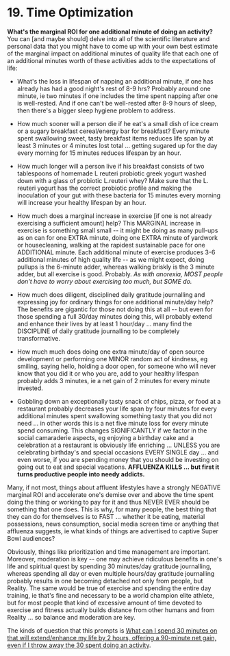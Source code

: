 # 19. Time Optimization 

**What's the marginal ROI for one additional minute of doing an activity?** You can [and maybe should] delve into all of the scientific literature and personal data that you might have to come up with your own best estimate of the marginal impact on additional minutes of quality life that each one of an additional minutes worth of these activities adds to the expectations of life:

* What's the loss in lifespan of napping an additional minute, if one has already has had a good night's rest of 8-9 hrs? Probably around one minute, ie two minutes if one includes the time spent napping after one is well-rested. And if one can't be well-rested after 8-9 hours of sleep, then there's a bigger sleep hygiene problem to address. 

* How much sooner will a person die if he eat's a small dish of ice cream or a sugary breakfast cereal/energy bar for breakfast? Every minute spent swallowing sweet, tasty breakfast items reduces life span by at least 3 minutes or 4 minutes lost total ... getting sugared up for the day every morning for 15 minutes reduces lifespan by an hour.

* How much longer will a person live if his breakfast consists of two tablespoons of homemade L reuteri probiotic greek yogurt washed down with a glass of probiotic L.reuteri whey? Make sure that the L. reuteri yogurt has the correct probiotic profile and making the inoculation of your gut with these bacteria for 15 minutes every morning will increase your healthy lifespan by an hour.

* How much does a marginal increase in exercise [if one is not already exercising a sufficient amount] help? This MARGINAL increase in exercise is something small small -- it might be doing as many pull-ups as on can for one EXTRA minute, doing one EXTRA minute of yardwork or housecleaning, walking at the rapidest sustainable pace for one ADDITIONAL minute. Each additional minute of exercise produces 3-6 additional minutes of high quality life -- as we might expect, doing pullups is the 6-minute adder, whereas walking briskly is the 3 minute adder, but all exercise is good. Probably. *As with anorexia, MOST people don't have to worry about exercising too much, but SOME do.* 

* How much does diligent, disciplined daily gratitude journalling and expressing joy for ordinary things for one additional minute/day help? The benefits are gigantic for those not doing this at all -- but even for those spending a full 30/day minutes doing this, will probably extend and enhance their lives by at least 1 hour/day ... many find the DISCIPLINE of daily gratitude journalling to be completely transformative.

* How much much does doing one extra minute/day of open source development or performing one MINOR random act of kindness, eg smiling, saying hello, holding a door open, for someone who will never know that you did it or who you are, add to your healthy lifespan probably adds 3 minutes, ie a net gain of 2 minutes for every minute invested.

* Gobbling down an exceptionally tasty snack of chips, pizza, or food at a restaurant probably decreases your life span by four minutes for every additional minutes spent swallowing something tasty that you did not need ... in other words this is a net five minute loss for every minute spend consuming. This changes SIGNIFICANTLY if we factor in the social camaraderie aspects, eg enjoying a birthday cake and a celebration at a restaurant is obviously life enriching ... UNLESS you are celebrating birthday's and special occasions EVERY SINGLE day ... and even worse, if you are spending money that you should be investing on going out to eat and special vacations. **AFFLUENZA KILLS ... but first it turns productive people into needy addicts.**

Many, if not most, things about affluent lifestyles have a strongly NEGATIVE marginal ROI and accelerate one's demise over and above the time spent doing the thing or working to pay for it and thus NEVER EVER should be something that one does. This is why, for many people, the best thing that they can do for themselves is to FAST ... whether it be eating, material possessions, news consumption, social media screen time or anything that affluenza suggests, ie what kinds of things are advertised to captive Super Bowl audiences?

Obviously, things like prioritization and time management are important. Moreover, moderation is key -- one may achieve ridiculous benefits in one's life and spiritual quest by spending 30 minutes/day gratitude journalling, whereas spending all day or even multiple hours/day gratitude journalling probably results in one becoming detached not only from people, but Reality. The same would be true of exercise and spending the entire day training, ie that's fine and necessary to be a world champion elite athlete, but for most people that kind of excessive amount of time devoted to exercise and fitness actually builds distance from other humans and from Reality ... so balance and moderation are key. 

The kinds of question that this prompts is [What can I spend 30 minutes on that will extend/enhance my life by 2 hours, offering a 90-minute net gain, even if I throw away the 30 spent doing an activity](https://grok.com/share/c2hhcmQtMg%3D%3D_c9e54d1b-71a1-412b-9565-f126d9789b05).
